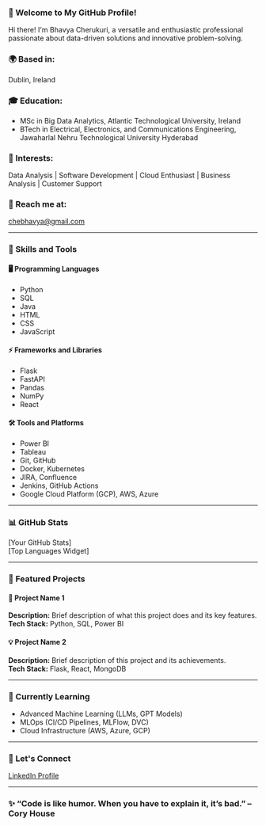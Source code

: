 

### 👋 Welcome to My GitHub Profile!  
Hi there! I'm Bhavya Cherukuri, a versatile and enthusiastic professional passionate about data-driven solutions and innovative problem-solving.  

### 🌍 Based in:  
Dublin, Ireland  

### 🎓 Education:  
- MSc in Big Data Analytics, Atlantic Technological University, Ireland  
- BTech in Electrical, Electronics, and Communications Engineering, Jawaharlal Nehru Technological University Hyderabad  

### 🌟 Interests:  
Data Analysis | Software Development | Cloud Enthusiast | Business Analysis | Customer Support  

### 📧 Reach me at:  
chebhavya@gmail.com  

---

### 🚀 Skills and Tools  

#### 🖥️ Programming Languages  
- Python  
- SQL  
- Java  
- HTML  
- CSS  
- JavaScript  

#### ⚡ Frameworks and Libraries  
- Flask  
- FastAPI  
- Pandas  
- NumPy  
- React  

#### 🛠️ Tools and Platforms  
- Power BI  
- Tableau  
- Git, GitHub  
- Docker, Kubernetes  
- JIRA, Confluence  
- Jenkins, GitHub Actions  
- Google Cloud Platform (GCP), AWS, Azure  

---

### 📊 GitHub Stats  
[Your GitHub Stats]  
[Top Languages Widget]  

---

### 🌟 Featured Projects  

#### 🚀 Project Name 1  
**Description:** Brief description of what this project does and its key features.  
**Tech Stack:** Python, SQL, Power BI  

#### 💡 Project Name 2  
**Description:** Brief description of this project and its achievements.  
**Tech Stack:** Flask, React, MongoDB  

---

### 🌱 Currently Learning  
- Advanced Machine Learning (LLMs, GPT Models)  
- MLOps (CI/CD Pipelines, MLFlow, DVC)  
- Cloud Infrastructure (AWS, Azure, GCP)  

---

### 🤝 Let's Connect  
[LinkedIn Profile](https://www.linkedin.com/in/bhavyacherukuri10/)  

---

### ✨ “Code is like humor. When you have to explain it, it’s bad.” – Cory House  

